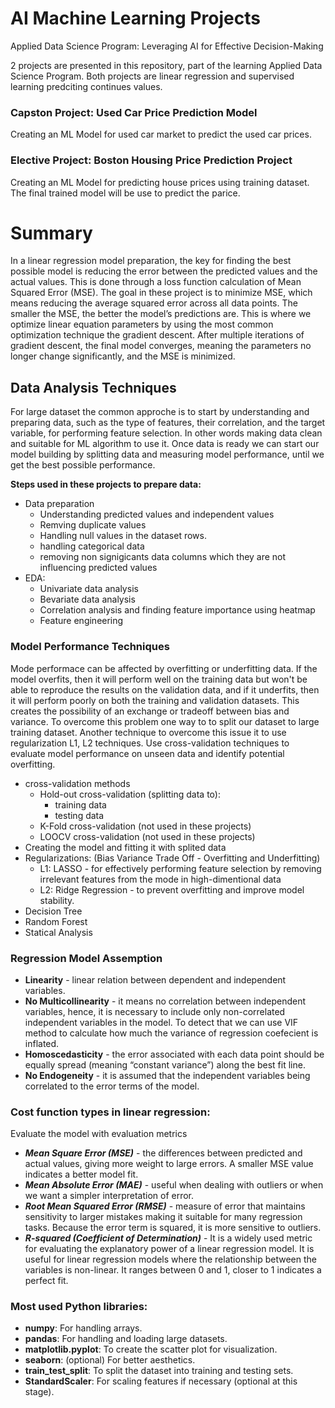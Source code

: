 # AI Machine Learning Projects
Applied Data Science Program: Leveraging AI for Effective Decision-Making

2 projects are presented in this repository, part of the learning Applied Data Science Program.
Both projects are linear regression and supervised learning predciting continues values.

### Capston Project: Used Car Price Prediction Model
Creating an ML Model for used car market to predict the used car prices.
### Elective Project: Boston Housing Price Prediction Project
Creating an ML Model for predicting house prices using training dataset.
The final trained model will be use to predict the parice.



# Summary

In a linear regression model preparation, the key for finding the best possible model is reducing the error between the predicted values and the actual values. 
This is done through a loss function calculation of Mean Squared Error (MSE). The goal in these project is to minimize MSE, which means reducing the average 
squared error across all data points. The smaller the MSE, the better the model’s predictions are. This is where we optimize linear equation parameters by
using the most common optimization technique the gradient descent.  After multiple iterations of gradient descent, the final model converges, meaning the 
parameters no longer change significantly, and the MSE is minimized.

## Data Analysis Techniques

For large dataset the common approche is to start by understanding and preparing data, such as the type of features, their correlation, and the target variable, 
for performing feature selection. In other words making data clean and suitable for ML algorithm to use it.  Once data is ready we can start our model building 
by splitting data and measuring model performance, until we get the best possible performance.

**Steps used in these projects to prepare data:**

- Data preparation
  - Understanding predicted values and independent values 
  - Remving duplicate values
  - Handling null values in the dataset rows.
  - handling categorical data
  - removing non signigicants data columns which they are not influencing predicted values
- EDA:
  - Univariate data analysis
  - Bevariate data analysis
  - Correlation analysis and finding feature importance using heatmap
  - Feature engineering

### Model Performance Techniques

Mode performace can be affected by overfitting or underfitting data. If the model overfits, then it will perform well on the training data but won't be able to reproduce 
the results on the validation data, and if it underfits, then it will perform poorly on both the training and validation datasets. This creates the possibility of an exchange 
or tradeoff between bias and variance.  To overcome this problem one way to to split our dataset to large training dataset. Another technique to overcome this issue it to use
regularization L1, L2 techniques.  Use cross-validation techniques to evaluate model performance on unseen data and identify potential overfitting.

- cross-validation methods
  - Hold-out cross-validation (splitting data to):
    - training data
    - testing data
  - K-Fold cross-validation (not used in these projects)
  - LOOCV cross-validation (not used in these projects)
- Creating the model and fitting it with splited data
- Regularizations: (Bias Variance Trade Off - Overfitting and Underfitting)
  - L1: LASSO - for effectively performing feature selection by removing irrelevant features from the mode in high-dimentional data
  - L2: Ridge Regression - to prevent overfitting and improve model stability.
- Decision Tree
- Random Forest
- Statical Analysis

### Regression Model Assemption

- **Linearity** - linear relation between dependent and independent variables.
- **No Multicollinearity** - it means no correlation between independent variables, hence, it is necessary to include only non-correlated independent variables in the model. To detect that we can use VIF method to calculate how much the variance of regression coefecient is inflated.
- **Homoscedasticity** - the error associated with each data point should be equally spread (meaning “constant variance”) along the best fit line.
- **No Endogeneity** - it is assumed that the independent variables being correlated to the error terms of the model.

### Cost function types in linear regression:
Evaluate the model with evaluation metrics

- ***Mean Square Error (MSE)*** - the differences between predicted and actual values, giving more weight to large errors. A smaller MSE value indicates a better model fit.
- ***Mean Absolute Error (MAE)*** - useful when dealing with outliers or when we want a simpler interpretation of error.
- ***Root Mean Squared Error (RMSE)*** - measure of error that maintains sensitivity to larger mistakes making it suitable for many regression tasks. Because the error term is squared, it is more sensitive to outliers.
- ***R-squared (Coefficient of Determination)*** - It is a widely used metric for evaluating the explanatory power of a linear regression model. It is useful for linear regression models where the relationship between the variables is non-linear. It ranges between 0 and 1, closer to 1 indicates a perfect fit.

### Most used Python libraries:

- **numpy**: For handling arrays.
- **pandas**: For handling and loading large datasets.
- **matplotlib.pyplot**: To create the scatter plot for visualization.
- **seaborn**: (optional) For better aesthetics.
- **train_test_split**: To split the dataset into training and testing sets.
- **StandardScaler**: For scaling features if necessary (optional at this stage).







